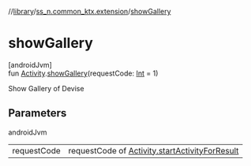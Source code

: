 //[library](../../index.md)/[ss_n.common_ktx.extension](index.md)/[showGallery](show-gallery.md)

# showGallery

[androidJvm]\
fun [Activity](https://developer.android.com/reference/kotlin/android/app/Activity.html).[showGallery](show-gallery.md)(requestCode: [Int](https://kotlinlang.org/api/latest/jvm/stdlib/kotlin/-int/index.html) = 1)

Show Gallery of Devise

## Parameters

androidJvm

| | |
|---|---|
| requestCode | requestCode of [Activity.startActivityForResult](https://developer.android.com/reference/kotlin/android/app/Activity.html#startactivityforresult) |
